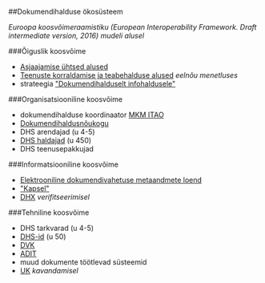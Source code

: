 ##Dokumendihalduse ökosüsteem

_Euroopa koosvõimeraamistiku (European Interoperability Framework. Draft intermediate version, 2016) mudeli alusel_

###Õiguslik koosvõime
- [Asjaajamise ühtsed alused](https://www.riigiteataja.ee/akt/119062012007)
- [Teenuste korraldamise ja teabehalduse alused](https://github.com/kinnisvara/infohalduse-tegevuskava/issues/25) _eelnõu menetluses_
- strateegia ["Dokumendihalduselt infohaldusele"](https://www.mkm.ee/et/tegevused-eesmargid/infouhiskond/dokumendihaldusest-infohalduseni)

###Organisatsiooniline koosvõime
- dokumendihalduse koordinaator [MKM ITAO](https://www.mkm.ee/et/tegevused-eesmargid/infouhiskond/dokumendihaldusest-infohalduseni)
- [Dokumendihaldusnõukogu](https://www.mkm.ee/et/tegevused-eesmargid/infouhiskond/dokumendihaldusest-infohalduseni)
- DHS arendajad (u 4-5)
- [DHS haldajad](https://riha.eesti.ee) (u 450)
- DHS teenusepakkujad

###Informatsiooniline koosvõime
- [Elektrooniline dokumendivahetuse metaandmete loend](https://riha.eesti.ee/riha/main/xml/elektroonilise_andmevahetuse_metaandmete_loend/1)
- ["Kapsel"]( https://svn.eesti.ee/projektid/dvk/doc/dvk_spetsifikatsioon_1.6.0.odt)
- [DHX](https://github.com/e-gov/DHX) _verifitseerimisel_

###Tehniline koosvõime
- DHS tarkvarad (u 4-5)
- [DHS-id](https://riha.eesti.ee) (u 50)
- [DVK](https://github.com/e-gov/DVK)
- [ADIT](https://github.com/e-gov/ADIT)
- muud dokumente töötlevad süsteemid
- [UK](https://github.com/e-gov/DHX) _kavandamisel_



